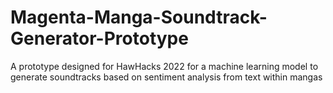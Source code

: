 # Magenta-Manga-Soundtrack-Generator-Prototype
A prototype designed for HawHacks 2022 for a machine learning model to generate soundtracks based on sentiment analysis from text within mangas
